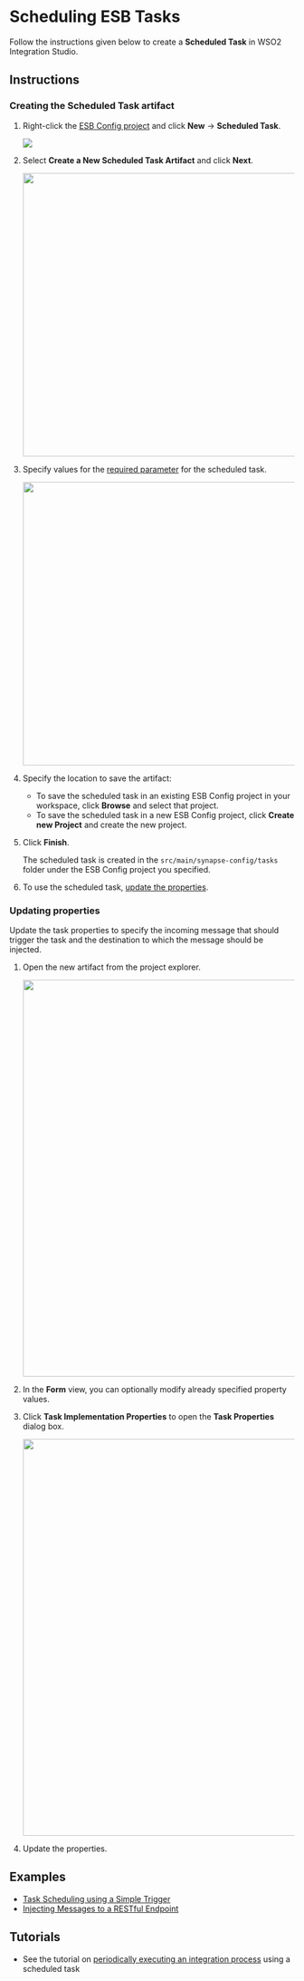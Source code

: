 # Scheduling ESB Tasks

Follow the instructions given below to create a **Scheduled Task** in WSO2 Integration Studio.

## Instructions

### Creating the Scheduled Task artifact

1.  Right-click the [ESB Config project](../../creating-projects/#esb-config-project) and click **New** → **Scheduled Task**.  

    <img src="{{base_path}}/assets/img/integrate/create_artifacts/scheduled_task/select-scheduled-task.png">

2.  Select **Create a New Scheduled Task Artifact** and click **Next**.

    <img src="{{base_path}}/assets/img/integrate/create_artifacts/scheduled_task/new-task-wizard-1.png" width="500">

3.  Specify values for the [required parameter](.{{base_path}}/reference/synapse-properties/scheduled-task-properties) for the scheduled task.

    <img src="{{base_path}}/assets/img/integrate/create_artifacts/scheduled_task/new-task-wizard-2.png" width="500">

4.   Specify the location to save the artifact:

  	 -   To save the scheduled task in an existing ESB Config project in your workspace, click **Browse** and select that project.
  	 -   To save the scheduled task in a new ESB Config project, click **Create new Project** and create the new project.

5.  Click **Finish**. 

    The scheduled task is created in the `src/main/synapse-config/tasks` folder under the ESB Config project you specified.

6.  To use the scheduled task, [update the properties](#updating-properties).

### Updating properties

Update the task properties to specify the incoming message that should trigger the task and the destination to which the message should be injected.

1.  Open the new artifact from the project explorer.

    <img src="{{base_path}}/assets/img/integrate/create_artifacts/scheduled_task/scheduled-task-form-view.png" width="700">

2.  In the **Form** view, you can optionally modify already specified property values.
3.  Click **Task Implementation Properties** to open the **Task Properties** dialog box.

    <img src="{{base_path}}/assets/img/integrate/create_artifacts/scheduled_task/scheduled-task-properties.png" width="700">

4.  Update the properties.

## Examples

-   [Task Scheduling using a Simple Trigger](../../../use-cases/examples/scheduled-tasks/task-scheduling-simple-trigger)
-   [Injecting Messages to a RESTful Endpoint](../../../use-cases/examples/scheduled-tasks/injecting-messages-to-rest-endpoint)

## Tutorials

-   See the tutorial on [periodically executing an integration process](../../../use-cases/tutorials/using-scheduled-tasks) using a scheduled task
